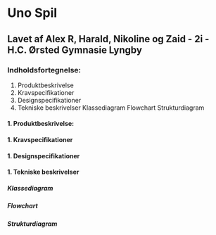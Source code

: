 # Uno Spil

## Lavet af Alex R, Harald, Nikoline og Zaid - 2i - H.C. Ørsted Gymnasie Lyngby

### Indholdsfortegnelse:
1. Produktbeskrivelse
1. Kravspecifikationer
1. Designspecifikationer
1. Tekniske beskrivelser
  Klassediagram
  Flowchart
  Strukturdiagram

#### 1. Produktbeskrivelse:
#### 1. Kravspecifikationer
#### 1. Designspecifikationer
#### 1. Tekniske beskrivelser
##### Klassediagram
##### Flowchart
##### Strukturdiagram
